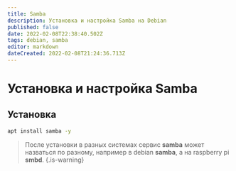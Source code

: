 ```yaml
---
title: Samba
description: Установка и настройка Samba на Debian
published: false
date: 2022-02-08T22:38:40.502Z
tags: debian, samba
editor: markdown
dateCreated: 2022-02-08T21:24:36.713Z
---
```


# Установка и настройка Samba
## Установка
```bash
apt install samba -y
```
> После установки в разных системах сервис **samba** может назваться по разному, например в debian **samba**, а на raspberry pi **smbd**.
{.is-warning}
